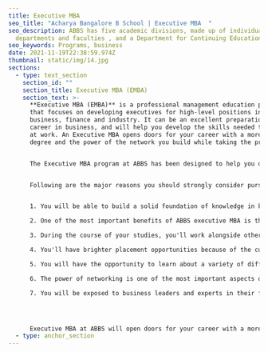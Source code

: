 ```yaml
---
title: Executive MBA
seo_title: "Acharya Bangalore B School | Executive MBA  "
seo_description: ABBS has five academic divisions, made up of individual
  departments and faculties , and a Department for Continuing Education.
seo_keywords: Programs, business
date: 2021-11-19T22:38:59.974Z
thumbnail: static/img/14.jpg
sections:
  - type: text_section
    section_id: ""
    section_title: Executive MBA (EMBA)
    section_text: >-
      **Executive MBA (EMBA)** is a professional management education program
      that focuses on developing executives for high-level positions in
      business, finance and industry. It can be an excellent preparation for a
      career in business, and will help you develop the skills needed to succeed
      at work. An Executive MBA opens doors for your career with a more advanced
      degree and the power of the network you build while taking the program.


      The Executive MBA program at ABBS has been designed to help you develop the skills necessary to excel as a leader in your field. 


      Following are the major reasons you should strongly consider pursuing Executive MBA at ABBS:


      1. You will be able to build a solid foundation of knowledge in key areas like financial analysis, marketing strategy or operational management which will help you get ahead at work faster than if you were just starting out without any formal training.

      2. One of the most important benefits of ABBS executive MBA is that it helps you to fast track your learning. You will be able to learn more in less time, which means that you will be able to focus on specific skills and goals even more than before. As a result, your professional growth will be faster and more focused than with any other type of programme or course.

      3. During the course of your studies, you'll work alongside other students from around the country who are going through similar processes or projects—and this can give everyone valuable insight into how others handle certain situations or challenges. 

      4. You'll have brighter placement opportunities because of the cutting edge skills that you acquire at ABBS.

      5. You will have the opportunity to learn about a variety of different career fields and develop a broad range of skills that can be applied to your current role. This means that we're able to help our students make an immediate impact in their careers while also providing them with the knowledge they need for future opportunities.

      6. The power of networking is one of the most important aspects of an Executive MBA. Networking can help you find new opportunities, build professional relationships that last a lifetime, and more.

      7. You will be exposed to business leaders and experts in their field who are some of the most influential people in today's society. This can give you access to opportunities that may not have been available otherwise.




      Executive MBA at ABBS will open doors for your career with a more advanced degree and the power of the network you build while taking the program.
  - type: anchor_section
---
```

